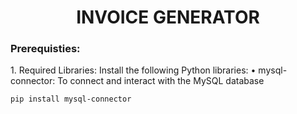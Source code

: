 <h1 align="center" >INVOICE GENERATOR</h1>
<h3>Prerequisties: </h3>
1. Required Libraries:
    Install the following Python libraries:
        • mysql-connector: To connect and interact with the MySQL database    
    
    pip install mysql-connector

